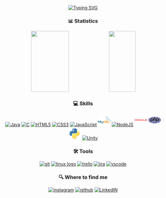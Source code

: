 <div align="center">

  [![Typing SVG](https://readme-typing-svg.herokuapp.com?font=Fira+Code&pause=1000&color=FFFFFF&center=true&width=450&lines=Hi+%F0%9F%91%8B%2C+my+name+is+Tiago+Leite!;I'm+a+Software+Engineer.+%F0%9F%91%A8%E2%80%8D%F0%9F%8E%93;Be+welcome!+%F0%9F%98%83)](https://git.io/typing-svg)

  ### 📊 Statistics
   <img width="49%" height="195px" src="https://github-readme-stats.vercel.app/api?username=TiagoLeite10&count_private=true&show_icons=true&theme=transparent&hide_border=true">
   <img width="41%" height="195px" src="https://github-readme-stats.vercel.app/api/top-langs/?username=TiagoLeite10&layout=compact&theme=transparent&hide_border=true" />

  ### 💻 Skills
  [<img src='https://cdn.jsdelivr.net/gh/devicons/devicon/icons/java/java-original.svg' alt='Java' height='40'>](https://www.java.com)
  [<img src='https://cdn.jsdelivr.net/gh/devicons/devicon/icons/c/c-original.svg' alt='C' height='40'>](https://www.cprogramming.com/)
  [<img src='https://cdn.jsdelivr.net/gh/devicons/devicon/icons/html5/html5-original.svg' alt='HTML5' height='40'>](https://www.w3.org/html/)
  [<img src='https://cdn.jsdelivr.net/gh/devicons/devicon/icons/css3/css3-original.svg' alt='CSS3' height='40'>](https://www.w3schools.com/css/)
  [<img src='https://cdn.jsdelivr.net/gh/devicons/devicon/icons/javascript/javascript-original.svg' alt='JavaScript' height='40'>](https://www.w3schools.com/js/)
  [<img src="https://raw.githubusercontent.com/devicons/devicon/master/icons/mysql/mysql-original-wordmark.svg" alt="MySQL" width="40" height="40"/>](https://www.mysql.com/)
  [<img src='https://cdn.jsdelivr.net/gh/devicons/devicon/icons/nodejs/nodejs-original.svg' alt='NodeJS' height='40'>](https://nodejs.org/en/)
  [<img src="https://raw.githubusercontent.com/devicons/devicon/master/icons/oracle/oracle-original.svg" alt="Oracle" width="40" height="40"/>](https://www.oracle.com/)
  [<img src="https://raw.githubusercontent.com/devicons/devicon/master/icons/php/php-original.svg" alt="php" width="40" height="40"/>](https://www.php.net)
  [<img src="https://raw.githubusercontent.com/devicons/devicon/master/icons/python/python-original.svg" alt="Python" width="40" height="40"/>](https://www.python.org)
  [<img src="https://cdn.jsdelivr.net/gh/devicons/devicon/icons/unity/unity-original.svg" alt="Unity" width="40" height="40"/>](https://unity.com/)
  
  ### 🛠️ Tools
  [<img src="https://www.vectorlogo.zone/logos/git-scm/git-scm-icon.svg" alt="git" width="40" height="40"/>](https://git-scm.com/)
  [<img src='https://cdn.jsdelivr.net/gh/devicons/devicon/icons/linux/linux-original.svg' height='30' width='42' alt='linux logo'>](https://ubuntu.com/)
  [<img src='https://cdn.jsdelivr.net/gh/devicons/devicon/icons/trello/trello-plain.svg' alt='trello' height='40'>](https://trello.com/)
  [<img src='https://cdn.jsdelivr.net/gh/devicons/devicon/icons/jira/jira-original-wordmark.svg' alt='jira' height='40'>](https://www.atlassian.com/software/jira)
  [<img src='https://cdn.jsdelivr.net/gh/devicons/devicon/icons/vscode/vscode-original.svg' alt='vscode' height='40'>](https://code.visualstudio.com/)

  ### 🔍 Where to find me
  [<img src='https://raw.githubusercontent.com/gauravghongde/social-icons/master/SVG/Color/Instagram.svg' alt='instagram' height='40'>](https://www.instagram.com/ti_major/)
  [<img src='https://raw.githubusercontent.com/gauravghongde/social-icons/master/SVG/Color/Github.svg' alt='github' height='40'>](https://github.com/TiagoLeite10)
  [<img src='https://raw.githubusercontent.com/gauravghongde/social-icons/master/SVG/Color/LinkedIN.svg' alt='LinkedIN' height='40'>](https://www.linkedin.com/in/tiago-leite-330131274/)

</div>
